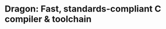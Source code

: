 Dragon: Fast, standards-compliant C compiler & toolchain
========================================================

